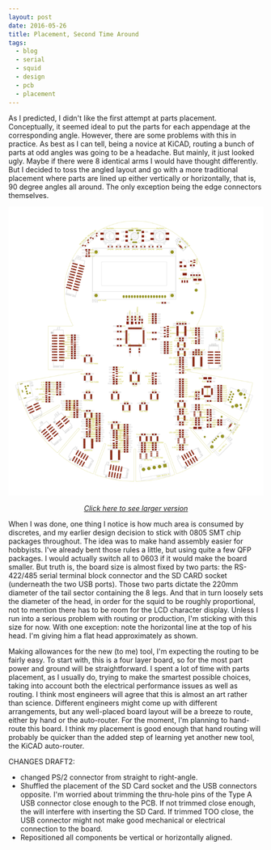 ```yaml
---
layout: post
date: 2016-05-26
title: Placement, Second Time Around
tags:
  - blog
  - serial
  - squid
  - design
  - pcb
  - placement
---
```


As I predicted, I didn't like the first attempt at parts placement.  Conceptually, it seemed ideal to put the parts for each appendage at the corresponding angle.  However, there are some problems with this in practice.  As best as I can tell, being a novice at KiCAD, routing a bunch of parts at odd angles was going to be a headache.  But mainly, it just looked ugly.  Maybe if there were 8 identical arms I would have thought differently.  But I decided to toss the angled layout and go with a more traditional placement where parts are lined up either vertically or horizontally, that is, 90 degree angles all around.  The only exception being the edge connectors themselves.

![draft2-pcb-parts-placement](/images/draft2-top.png) 
<i><center><a href="/images/orig/draft2-top.png">Click here to see larger version</a></center></i> 

When I was done, one thing I notice is how much area is consumed by discretes, and my earlier design decision to stick with 0805 SMT chip packages throughout.  The idea was to make hand assembly easier for hobbyists.  I've already bent those rules a little, but using quite a few QFP packages.  I would actually switch all to 0603 if it would make the board smaller.  But truth is, the board size is almost fixed by two parts: the RS-422/485 serial terminal block connector and the SD CARD socket (underneath the two USB ports).  Those two parts dictate the 220mm diameter of the tail sector containing the 8 legs.  And that in turn loosely sets the diameter of the head, in order for the squid to be roughly proportional, not to mention there has to be room for the LCD character display.  Unless I run into a serious problem with routing or production, I'm sticking with this size for now.  With one exception: note the horizontal line at the top of his head.  I'm giving him a flat head approximately as shown.

Making allowances for the new (to me) tool, I'm expecting the routing to be fairly easy.  To start with, this is a four layer board, so for the most part power and ground will be straightforward.  I spent a lot of time with parts placement, as I usually do, trying to make the smartest possible choices, taking into account both the electrical performance issues as well as routing.  I think most engineers will agree that this is almost an art rather than science.  Different engineers might come up with different arrangements, but any well-placed board layout will be a breeze to route, either by hand or the auto-router.  For the moment, I'm planning to hand-route this board.  I think my placement is good enough that hand routing will probably be quicker than the added step of learning yet another new tool, the KiCAD auto-router.  

CHANGES DRAFT2:

* changed PS/2 connector from straight to right-angle.
* Shuffled the placement of the SD Card socket and the USB connectors opposite.  I'm worried about trimming the thru-hole pins of the Type A USB connector close enough to the PCB.  If not trimmed close enough, the will interfere with inserting the SD Card.  If trimmed TOO close, the USB connector might not make good mechanical or electrical connection to the board.
* Repositioned all components be vertical or horizontally aligned.

